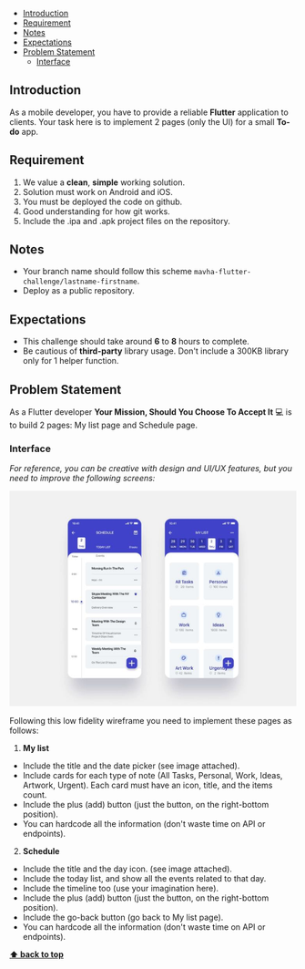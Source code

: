 - [Introduction](#introduction)
- [Requirement](#requirement)
- [Notes](#notes)
- [Expectations](#expectations)
- [Problem Statement](#problem-statement)
  - [Interface](#interface)

## Introduction

As a mobile developer, you have to provide a reliable **Flutter** application to clients.
Your task here is to implement 2 pages (only the UI) for a small **To-do** app.

## Requirement

1. We value a **clean**, **simple** working solution.
2. Solution must work on Android and iOS.
3. You must be deployed the code on github.
4. Good understanding for how git works.
3. Include the .ipa and .apk project files on the repository.

## Notes

- Your branch name should follow this scheme `mavha-flutter-challenge/lastname-firstname`.
- Deploy as a public repository.

## Expectations

- This challenge should take around **6** to **8** hours to complete.
- Be cautious of **third-party** library usage. Don't include a 300KB library only for 1 helper function.

## Problem Statement

As a Flutter developer **Your Mission, Should You Choose To Accept It** 💻 is to build 2 pages: My list page and Schedule page.

### Interface

_For reference, you can be creative with design and UI/UX features, but you need to improve the following screens:_

![Interface](assets/flutter.png)

Following this low fidelity wireframe you need to implement these pages as follows:

1. **My list** 
- Include the title and the date picker (see image attached).
- Include cards for each type of note (All Tasks, Personal, Work, Ideas, Artwork, Urgent). Each card must have an icon, title, and the items count. 
- Include the plus (add) button (just the button, on the right-bottom position).
- You can hardcode all the information (don't waste time on API or endpoints).
2. **Schedule** 
- Include the title and the day icon. (see image attached).
- Include the today list, and show all the events related to that day.
- Include the timeline too (use your imagination here).
- Include the plus (add) button (just the button, on the right-bottom position).
- Include the go-back button (go back to My list page).
- You can hardcode all the information (don't waste time on API or endpoints).

**[⬆ back to top](#introduction)**
